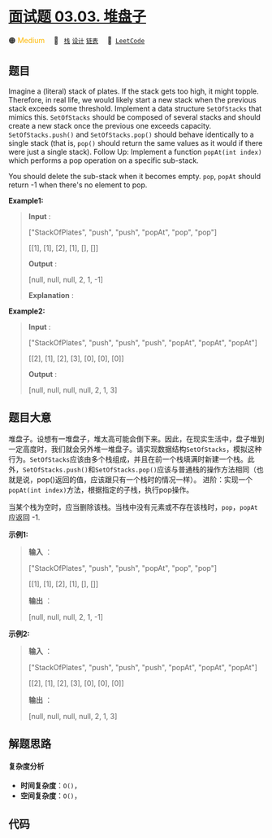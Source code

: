 # [面试题 03.03. 堆盘子](https://leetcode.cn/problems/stack-of-plates-lcci)

🟠 <font color=#ffb800>Medium</font>&emsp; 🔖&ensp; [`栈`](/tag/stack.md) [`设计`](/tag/design.md) [`链表`](/tag/linked-list.md)&emsp; 🔗&ensp;[`LeetCode`](https://leetcode.cn/problems/stack-of-plates-lcci)

## 题目

Imagine a (literal) stack of plates. If the stack gets too high, it might
topple. Therefore, in real life, we would likely start a new stack when the
previous stack exceeds some threshold. Implement a data structure
`SetOfStacks` that mimics this. `SetOfStacks` should be composed of several
stacks and should create a new stack once the previous one exceeds capacity.
`SetOfStacks.push()` and `SetOfStacks.pop()` should behave identically to a
single stack (that is, `pop()` should return the same values as it would if
there were just a single stack). Follow Up: Implement a function `popAt(int
index)` which performs a pop operation on a specific sub-stack.

You should delete the sub-stack when it becomes empty. `pop`, `popAt` should
return -1 when there's no element to pop.

**Example1:**

> 
> 
> 
> 
> 
> **Input** : 
> 
> ["StackOfPlates", "push", "push", "popAt", "pop", "pop"]
> 
> [[1], [1], [2], [1], [], []]
> 
> **Output** : 
> 
> [null, null, null, 2, 1, -1]
> 
> **Explanation** : 

**Example2:**

> 
> 
> 
> 
> 
> **Input** : 
> 
> ["StackOfPlates", "push", "push", "push", "popAt", "popAt", "popAt"]
> 
> [[2], [1], [2], [3], [0], [0], [0]]
> 
> **Output** : 
> 
> [null, null, null, null, 2, 1, 3]
> 
> 


## 题目大意

堆盘子。设想有一堆盘子，堆太高可能会倒下来。因此，在现实生活中，盘子堆到一定高度时，我们就会另外堆一堆盘子。请实现数据结构`SetOfStacks`，模拟这种行为。`SetOfStacks`应该由多个栈组成，并且在前一个栈填满时新建一个栈。此外，`SetOfStacks.push()`和`SetOfStacks.pop()`应该与普通栈的操作方法相同（也就是说，pop()返回的值，应该跟只有一个栈时的情况一样）。
进阶：实现一个`popAt(int index)`方法，根据指定的子栈，执行pop操作。

当某个栈为空时，应当删除该栈。当栈中没有元素或不存在该栈时，`pop`，`popAt` 应返回 -1.

**示例1:**

> 
> 
> 
> 
> 
> **输入** ：
> 
> ["StackOfPlates", "push", "push", "popAt", "pop", "pop"]
> 
> [[1], [1], [2], [1], [], []]
> 
> **输出** ：
> 
> [null, null, null, 2, 1, -1]
> 
> 

**示例2:**

> 
> 
> 
> 
> 
> **输入** ：
> 
> ["StackOfPlates", "push", "push", "push", "popAt", "popAt", "popAt"]
> 
> [[2], [1], [2], [3], [0], [0], [0]]
> 
> **输出** ：
> 
> [null, null, null, null, 2, 1, 3]
> 
> 


## 解题思路

#### 复杂度分析

- **时间复杂度**：`O()`，
- **空间复杂度**：`O()`，

## 代码

```javascript

```